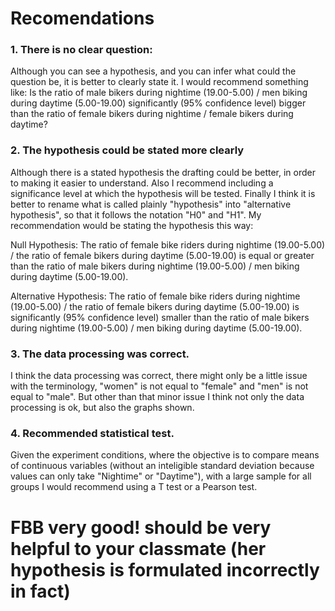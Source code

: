 # Recomendations

### 1. There is no clear question:
Although you can see a hypothesis, and you can infer what could the question be, it is better to clearly state it. I would recommend something like: Is the ratio of male bikers during nightime (19.00-5.00) / men biking during daytime (5.00-19.00) significantly (95% confidence level) bigger than the ratio of female bikers during nightime / female bikers during daytime?

### 2. The hypothesis could be stated more clearly
Although there is a stated hypothesis the drafting could be better, in order to making it easier to understand. Also I recommend including a significance level at which the hypothesis will be tested. Finally I think it is better to rename what is called plainly "hypothesis" into "alternative hypothesis", so that it follows the notation "H0" and "H1". My recommendation would be stating the hypothesis this way:

Null Hypothesis: The ratio of female bike riders during nightime (19.00-5.00) / the ratio of female bikers during daytime (5.00-19.00) is equal or greater than the ratio of male bikers during nightime (19.00-5.00) / men biking during daytime (5.00-19.00).

Alternative Hypothesis: The ratio of female bike riders during nightime (19.00-5.00) / the ratio of female bikers during daytime (5.00-19.00) is significantly (95% confidence level) smaller than the ratio of male bikers during nightime (19.00-5.00) / men biking during daytime (5.00-19.00).

### 3. The data processing was correct.
I think the data processing was correct, there might only be a little issue with the terminology, "women" is not equal to "female" and "men" is not equal to "male". But other than that minor issue I think not only the data processing is ok, but also the graphs shown. 

### 4. Recommended statistical test.
Given the experiment conditions, where the objective is to compare means of continuous variables (without an inteligible standard deviation because values can only take "Nightime" or "Daytime"), with a large sample for all groups I would recommend using a T test or a Pearson test.

# FBB very good! should be very helpful to your classmate (her hypothesis is formulated incorrectly in fact)
